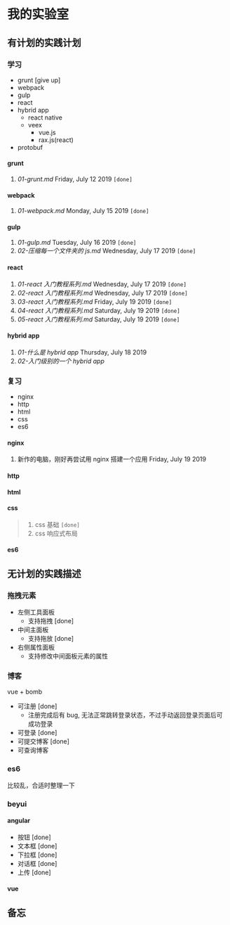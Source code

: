 # 我的实验室

## 有计划的实践计划

### 学习

- grunt [give up]
- webpack
- gulp
- react
- hybrid app
  - react native
  - veex
    - vue.js
    - rax.js(react)
- protobuf

#### grunt

1. _01-grunt.md_ Friday, July 12 2019 `[done]`

#### webpack

1. _01-webpack.md_ Monday, July 15 2019 `[done]`

#### gulp

1. _01-gulp.md_ Tuesday, July 16 2019 `[done]`
2. _02-压缩每一个文件夹的 js.md_ Wednesday, July 17 2019 `[done]`

#### react

1. _01-react 入门教程系列.md_ Wednesday, July 17 2019 `[done]`
2. _02-react 入门教程系列.md_ Wednesday, July 17 2019 `[done]`
3. _03-react 入门教程系列.md_ Friday, July 19 2019 `[done]`
4. _04-react 入门教程系列.md_ Saturday, July 19 2019 `[done]`
5. _05-react 入门教程系列.md_ Saturday, July 19 2019 `[done]`

#### hybrid app

1. _01-什么是 hybrid app_ Thursday, July 18 2019
2. _02-入门级别的一个 hybrid app_

### 复习

- nginx
- http
- html
- css
- es6

#### nginx

1. 新作的电脑，刚好再尝试用 nginx 搭建一个应用 Friday, July 19 2019

#### http

#### html

#### css

> 1. css 基础 `[done]`
> 2. css 响应式布局

#### es6

## 无计划的实践描述

### 拖拽元素

- 左侧工具面板
  - 支持拖拽 [done]
- 中间主面板
  - 支持拖放 [done]
- 右侧属性面板
  - 支持修改中间面板元素的属性

### 博客

vue + bomb

- 可注册 [done]
  - 注册完成后有 bug, 无法正常跳转登录状态，不过手动返回登录页面后可成功登录
- 可登录 [done]
- 可提交博客 [done]
- 可查询博客

### es6

比较乱，合适时整理一下

### beyui

#### angular

- 按钮 [done]
- 文本框 [done]
- 下拉框 [done]
- 对话框 [done]
- 上传 [done]

#### vue

## 备忘

